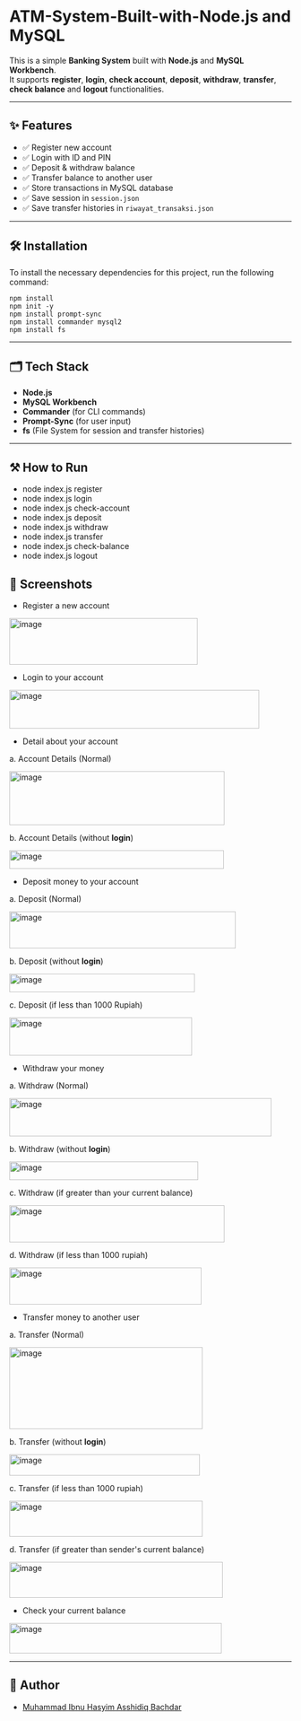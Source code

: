 # ATM-System-Built-with-Node.js and MySQL

This is a simple **Banking System** built with **Node.js** and **MySQL Workbench**.  
It supports **register**, **login**, **check account**, **deposit**, **withdraw**, **transfer**, **check balance** and **logout** functionalities.

---

## ✨ Features

- ✅ Register new account
- ✅ Login with ID and PIN
- ✅ Deposit & withdraw balance
- ✅ Transfer balance to another user
- ✅ Store transactions in MySQL database
- ✅ Save session in `session.json`
- ✅ Save transfer histories in `riwayat_transaksi.json`

---

## 🛠️ Installation

To install the necessary dependencies for this project, run the following command:
```
npm install
npm init -y
npm install prompt-sync
npm install commander mysql2
npm install fs
```

---

## 🗂️ Tech Stack

- **Node.js**  
- **MySQL Workbench**
- **Commander** (for CLI commands)
- **Prompt-Sync** (for user input)
- **fs** (File System for session and transfer histories)

---

## ⚒ How to Run

- node index.js register
- node index.js login
- node index.js check-account
- node index.js deposit
- node index.js withdraw
- node index.js transfer
- node index.js check-balance
- node index.js logout

## 📸 Screenshots

- Register a new account
<img width="336" height="83" alt="image" src="https://github.com/user-attachments/assets/1c922781-535e-4f74-8b73-64815cc820b7" />

- Login to your account
<img width="446" height="69" alt="image" src="https://github.com/user-attachments/assets/75363df0-4d9c-48ce-bb8a-9c93a932e7a9" />

- Detail about your account

a. Account Details (Normal)

<img width="384" height="96" alt="image" src="https://github.com/user-attachments/assets/43e3fedc-1829-4110-a05c-9abf91a41bbd" />

b. Account Details (without **login**)

<img width="383" height="33" alt="image" src="https://github.com/user-attachments/assets/093ddf73-e9f8-446a-9844-d181f9d4ae07" />

- Deposit money to your account

a. Deposit (Normal)

<img width="404" height="66" alt="image" src="https://github.com/user-attachments/assets/c9460410-698d-450d-b022-b31846c85624" />

b. Deposit (without **login**)

<img width="331" height="33" alt="image" src="https://github.com/user-attachments/assets/420d1325-ca52-4d4d-b9bf-2e6875ca27fe" />

c. Deposit (if less than 1000 Rupiah)

<img width="326" height="68" alt="image" src="https://github.com/user-attachments/assets/503af2b0-6a2c-4c3c-b747-3d2487857d61" />

- Withdraw your money

a. Withdraw (Normal)

<img width="468" height="68" alt="image" src="https://github.com/user-attachments/assets/2ed69a9a-f41d-4065-bcf4-79696b402af3" />

b. Withdraw (without **login**)

<img width="337" height="33" alt="image" src="https://github.com/user-attachments/assets/d87d82b1-5866-45a2-95bc-93dea3d2b9e8" />

c. Withdraw (if greater than your current balance)

<img width="384" height="66" alt="image" src="https://github.com/user-attachments/assets/8868af65-98c7-48b5-ac7e-80662809ce59" />

d. Withdraw (if less than 1000 rupiah)

<img width="343" height="66" alt="image" src="https://github.com/user-attachments/assets/412c9aec-656a-4fc2-a372-bf103ed35848" />

- Transfer money to another user

a. Transfer (Normal)

<img width="345" height="146" alt="image" src="https://github.com/user-attachments/assets/f0ea0f95-c580-497a-8e17-2fb2fa771d76" />

b. Transfer (without **login**)

<img width="340" height="38" alt="image" src="https://github.com/user-attachments/assets/6dfa47ce-fc0f-4c65-b279-c6d9c85a7863" />

c. Transfer (if less than 1000 rupiah)

<img width="345" height="64" alt="image" src="https://github.com/user-attachments/assets/85c45078-e7dc-401f-8262-9b87460ba326" />

d. Transfer (if greater than sender's current balance)

<img width="381" height="64" alt="image" src="https://github.com/user-attachments/assets/320fa88e-8596-4dc5-823b-e7f2e5578cb5" />

- Check your current balance

<img width="379" height="54" alt="image" src="https://github.com/user-attachments/assets/5062995e-582d-4262-b8d6-0f51f0129732" />

---

## 👤 Author

- [Muhammad Ibnu Hasyim Asshidiq Bachdar](https://www.linkedin.com/in/muhammad-ibnu-hasyim-asshidiq-bachdar-386318312)

